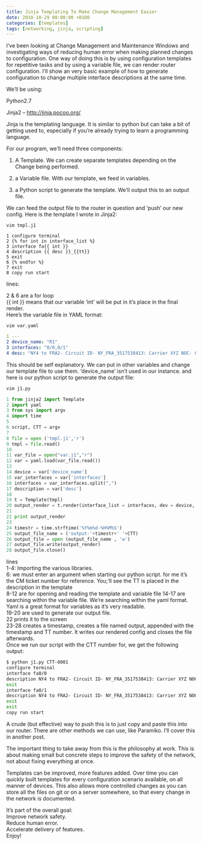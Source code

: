 ```yaml
---
title: Jinja Templating To Make Change Management Easier
date: 2018-10-29 08:00:00 +0100
categories: [templates]
tags: [networking, jinja, scripting]
---
```





I’ve been looking at Change Management and Maintenance Windows and investigating ways of reducing human error when making planned changes to configuration. One way of doing this is by using configuration templates for repetitive tasks and by using a variable file, we can render router configuration. I’ll show an very basic example of how to generate configuration to change multiple interface descriptions at the same time.

We’ll be using:

Python2.7

Jinja2 – http://jinja.pocoo.org/

Jinja is the templating language. It is similar to python but can take a bit of getting used to, especially if you’re already trying to learn a programming language.

For our program, we’ll need three components:


1. A Template. We can create separate templates depending on the Change being performed.

2. a Variable file. With our template, we feed in variables.

3. a Python script to generate the template. We’ll output this to an output file.

We can feed the output file to the router in question and ‘push’ our new config.
Here is the template I wrote in Jinja2:

```vim tmpl.j1```
```jinja
1 configure terminal
2 {% for int in interface_list %}
3 interface fa{{ int }}
4 description {{ desc }}_{{tt}}
5 exit
6 {% endfor %}
7 exit
8 copy run start
```

lines:

2 & 6 are a for loop  
{{ int }} means that our variable ‘int’ will be put in it’s place in the final render.  
Here’s the variable file in YAML format:  

```vim var.yaml```

```yaml
1 ---
2 device_name: "R1"
3 interfaces: "0/0,0/1"
4 desc: "NY4 to FRA2- Circuit ID- NY_FRA_3517538413: Carrier XYZ NOC- 011-555-1234"
```

This should be self explanatory. We can put in other variables and change our template file to use them. ‘device_name’ isn’t used in our instance.
and here is our python script to generate the output file:
```bash
vim j1.py
```

```python
1 from jinja2 import Template
2 import yaml
3 from sys import argv
4 import time
5
6 script, CTT = argv
7
8 file = open ('tmpl.j1','r')
9 tmpl = file.read()
10
11 var_file = open("var.j1","r")
12 var = yaml.load(var_file.read())
13
14 device = var['device_name']
15 var_interfaces = var['interfaces']
16 interfaces = var_interfaces.split(",")
17 description = var['desc']
18
19 t = Template(tmpl)
20 output_render = t.render(interface_list = interfaces, dev = device, desc = description, tt = CTT)
21
22 print output_render
23
24 timestr = time.strftime('%Y%m%d-%H%M%S')
25 output_file_name = ('output-'+timestr+' '+CTT)
26 output_file = open (output_file_name , 'w')
27 output_file.write(output_render)
28 output_file.close()
```

lines  
1-4: Importing the various libraries.  
6: we must enter an argument when starting our python script. for me it’s the CM ticket number for reference. You;’ll see the TT is placed in the description in the template  
8-12 are for opening and reading the template and variable file
14-17 are searching within the variable file. We’re searching within the yaml format. Yaml is a great format for variables as it’s very readable.  
19-20 are used to generate our output file.  
22 prints it to the screen  
23-28 creates a timestamp, creates a file named output, appended with the timestamp and TT number. It writes our rendered config and closes the file afterwards.  
Once we run our script with the CTT number for, we get the following output:  
```bash
$ python j1.py CTT-0001
configure terminal
interface fa0/0
description NY4 to FRA2- Circuit ID- NY_FRA_3517538413: Carrier XYZ NOC- 011-555-1234_CTT-0001
exit
interface fa0/1
description NY4 to FRA2- Circuit ID- NY_FRA_3517538413: Carrier XYZ NOC- 011-555-1234_CTT-0001
exit
exit
copy run start
```

A crude (but effective) way to push this is to just copy and paste this into our router.
There are other methods we can use, like Paramiko. I’ll cover this in another post.


The important thing to take away from this is the philosophy at work. This is about making small but concrete steps to improve the safety of the network, not about fixing everything at once.  

Templates can be improved, more features added. Over time you can quickly built templates for every configuration scenario available, on all manner of devices. This also allows more controlled changes as you can store all the files on git or on a server somewhere, so that every change in the network is documented.


It’s part of the overall goal:  
Improve network safety.  
Reduce human error.  
Accelerate delivery of features.  
Enjoy!  